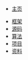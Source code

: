 <!-- _navbar.md -->

* [主页](/)
<!-- * Java 基础
  * [基础](/doc/java/base.md)
  * [JVM](/doc/java/jvm.md) -->
  <!-- * [Netty](/doc/java/netty.md) -->
* [框架](/spring/)
* [源码](/analysis/)
* [算法](/algorithm/)
* [项目](/program/)
* [资料](/docment/)


